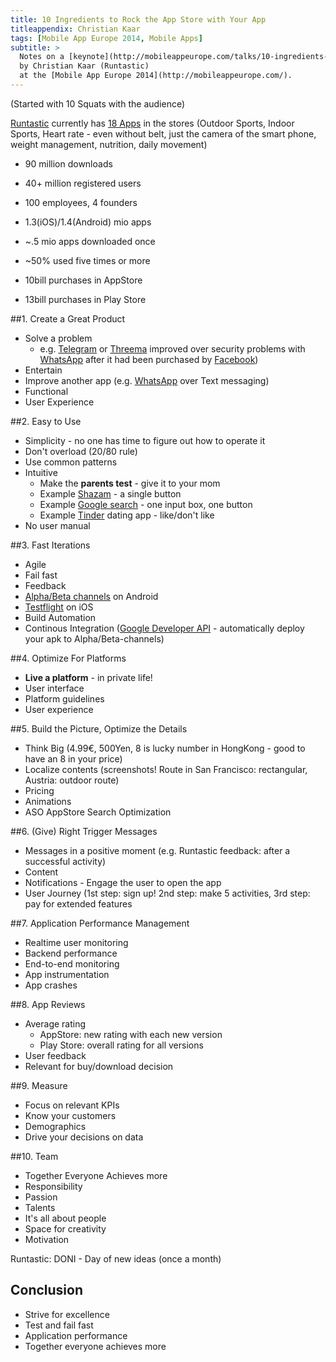 ```yaml
---
title: 10 Ingredients to Rock the App Store with Your App
titleappendix: Christian Kaar
tags: [Mobile App Europe 2014, Mobile Apps]
subtitle: >
  Notes on a [keynote](http://mobileappeurope.com/talks/10-ingredients-rock-app-store-app/ "KeyNote: 10 Ingredients to Rock the App Store with Your App")
  by Christian Kaar (Runtastic) 
  at the [Mobile App Europe 2014](http://mobileappeurope.com/).
---
```


(Started with 10 Squats with the audience)

[Runtastic](https://www.runtastic.com/) currently has [18 Apps](https://www.runtastic.com/en/apps) in the stores (Outdoor Sports, Indoor Sports, Heart rate - even without belt, just the camera of the smart phone, weight management, nutrition, daily movement)

* 90 million downloads
* 40+ million registered users
* 100 employees, 4 founders

* 1.3(iOS)/1.4(Android) mio apps
* ~.5 mio apps downloaded once
* ~50% used five times or more

* 10bill purchases in AppStore
* 13bill purchases in Play Store

##1. Create a Great Product
* Solve a problem
    * e.g. [Telegram](https://telegram.org/apps) or [Threema](https://play.google.com/store/apps/details?id=ch.threema.app) improved over security problems with [WhatsApp](http://www.whatsapp.com/) after it had been purchased by [Facebook](https://www.facebook.com/))
* Entertain
* Improve another app (e.g. [WhatsApp](http://www.whatsapp.com/) over Text messaging)
* Functional
* User Experience

##2. Easy to Use
* Simplicity - no one has time to figure out how to operate it
* Don't overload (20/80 rule)
* Use common patterns
* Intuitive
    * Make the **parents test** - give it to your mom
    * Example [Shazam](http://www.shazam.com/) - a single button
    * Example [Google search](http://www.google.com/) - one input box, one button
    * Example [Tinder](http://www.gotinder.com/) dating app - like/don't like
* No user manual

##3. Fast Iterations
* Agile
* Fail fast
* Feedback
* [Alpha/Beta channels](https://support.google.com/googleplay/android-developer/answer/3131213?hl=en) on Android
* [Testflight](https://www.testflightapp.com/) on iOS
* Build Automation
* Continous Integration ([Google Developer API](https://code.google.com/apis/console/?pli=1) - automatically deploy your apk to Alpha/Beta-channels)

##4. Optimize For Platforms
* **Live a platform** - in private life!
* User interface
* Platform guidelines
* User experience

##5. Build the Picture, Optimize the Details
* Think Big (4.99€, 500Yen, 8 is lucky number in HongKong - good to have an 8 in your price)
* Localize contents (screenshots! Route in San Francisco: rectangular, Austria: outdoor route)
* Pricing
* Animations
* ASO AppStore Search Optimization

##6. (Give) Right Trigger Messages
* Messages in a positive moment (e.g. Runtastic feedback: after a successful activity)
* Content
* Notifications - Engage the user to open the app
* User Journey (1st step: sign up! 2nd step: make 5 activities, 3rd step: pay for extended features

##7. Application Performance Management
* Realtime user monitoring
* Backend performance
* End-to-end monitoring
* App instrumentation
* App crashes

##8. App Reviews
* Average rating
    * AppStore: new rating with each new version
    * Play Store: overall rating for all versions
* User feedback
* Relevant for buy/download decision

##9. Measure
* Focus on relevant KPIs
* Know your customers
* Demographics
* Drive your decisions on data

##10. Team
* Together Everyone Achieves more
* Responsibility
* Passion
* Talents
* It's all about people
* Space for creativity
* Motivation

Runtastic: DONI - Day of new ideas (once a month)

## Conclusion
* Strive for excellence
* Test and fail fast
* Application performance
* Together everyone achieves more